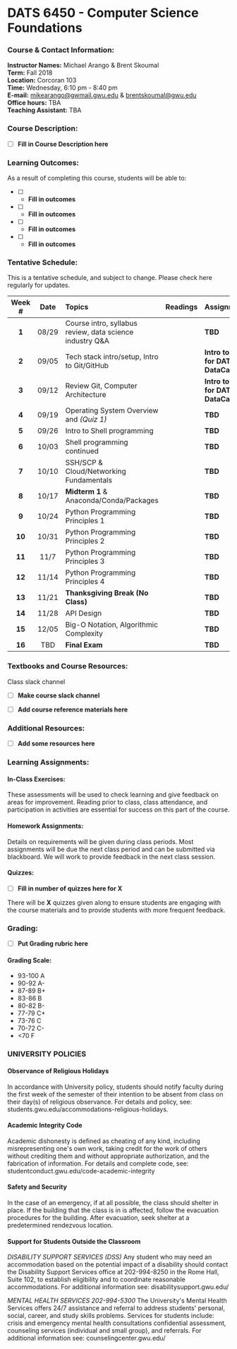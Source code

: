 # DATS 6450 - Computer Science Foundations

### Course & Contact Information:

**Instructor Names:** Michael Arango & Brent Skoumal \
**Term:** Fall 2018 \
**Location:** Corcoran 103 \
**Time:** Wednesday, 6:10 pm - 8:40 pm \
**E-mail:** mikearango@gwmail.gwu.edu & brentskoumal@gwu.edu \
**Office hours:** TBA \
**Teaching Assistant:** TBA 
###  Course Description:

- [ ] **Fill in Course Description here**

### Learning Outcomes:

 As a result of completing this course, students will be able to:
 - [ ] - **Fill in outcomes**
 - [ ] - **Fill in outcomes**
 - [ ] - **Fill in outcomes**
 - [ ] - **Fill in outcomes**

### Tentative Schedule:
This is a tentative schedule, and subject to change. Please check here regularly for updates.

| Week # |Date   | Topics | Readings | Assignments |
| :----: |:----: |:-------|:---------|:------------|
| **1**  | 08/29 | Course intro, syllabus review, data science industry Q&A |  | **TBD** |
| **2**  | 09/05 | Tech stack intro/setup, Intro to Git/GitHub              |  | **Intro to Git for DATS on DataCamp** |
| **3**  | 09/12 | Review Git, Computer Architecture                        |  | **Intro to Git for DATS on DataCamp** |
| **4**  | 09/19 | Operating System Overview and *(Quiz 1)*                 |  | **TBD** |
| **5**  | 09/26 | Intro to Shell programming                               |  | **TBD** |
| **6**  | 10/03 | Shell programming continued                              |  | **TBD** |
| **7**  | 10/10 | SSH/SCP & Cloud/Networking Fundamentals                  |  | **TBD** |
| **8**  | 10/17 | **Midterm 1** & Anaconda/Conda/Packages                  |  | **TBD** |
| **9**  | 10/24 | Python Programming Principles 1                          |  | **TBD** | 
| **10** | 10/31 | Python Programming Principles 2                          |  | **TBD** | 
| **11** | 11/7  | Python Programming Principles 3                          |  | **TBD** |
| **12** | 11/14 | Python Programming Principles 4                          |  | **TBD** |
| **13** | 11/21 | **Thanksgiving Break (No Class)**                        |  | **TBD** |
| **14** | 11/28 | API Design                                               |  | **TBD** |
| **15** | 12/05 | Big-O Notation, Algorithmic Complexity                   |  | **TBD** |
| **16** | TBD   | **Final Exam**                                           |  | **TBD** |

### Textbooks and Course Resources:

Class slack channel 
- [ ] **Make course slack channel**

- [ ] **Add course reference materials here**

### Additional Resources:

- [ ] **Add some resources here**

### Learning Assignments:

#### In-Class Exercises:
 These assessments will be used to check learning and give feedback on areas for improvement. Reading prior to class, class attendance, and participation in activities are essential for success on this part of the course.
 
#### Homework Assignments:
 Details on requirements will be given during class periods. Most assignments will be due the next class period and can be submitted via blackboard. We will work to provide feedback in the next class session. 
 

#### Quizzes: 

- [ ] **Fill in number of quizzes here for X**

There will be **X** quizzes given along to ensure students are engaging with the course materials and to provide students with more frequent feedback.

### Grading:

- [ ] **Put Grading rubric here**


#### Grading Scale:

 - 93-100 A
 - 90-92 A- 
 - 87-89 B+
 - 83-86 B 
 - 80-82 B- 
 - 77-79 C+ 
 - 73-76 C 
 - 70-72 C- 
 - <70 F

###  UNIVERSITY POLICIES

#### Observance of Religious Holidays 
In accordance with University policy, students should notify faculty during the first week of the semester of their intention to be absent from class on their day(s) of religious observance. 
For details and policy, see: students.gwu.edu/accommodations-religious-holidays.

#### Academic Integrity Code

Academic dishonesty is defined as cheating of any kind, including misrepresenting one's own work, taking credit for the work of others without crediting them and without appropriate authorization, and the fabrication of information. 
For details and complete code, see: studentconduct.gwu.edu/code-academic-integrity

#### Safety and Security

In the case of an emergency, if at all possible, the class should shelter in place. If the building that the class is in is affected, follow the evacuation procedures for the building. After evacuation, seek shelter at a predetermined rendezvous location.

#### Support for Students Outside the Classroom

*DISABILITY SUPPORT SERVICES (DSS)*
Any student who may need an accommodation based on the potential impact of a disability should contact the Disability Support Services office at 202-994-8250 in the Rome Hall, Suite 102, to establish eligibility and to coordinate reasonable accommodations. 
For additional information see: disabilitysupport.gwu.edu/

*MENTAL HEALTH SERVICES  202-994-5300*
The University's Mental Health Services offers 24/7 assistance and referral to address students' personal, social, career, and study skills problems. Services for students include: crisis and emergency mental health consultations confidential assessment, counseling services (individual and small group), and referrals. 
For additional information see: counselingcenter.gwu.edu/ 
